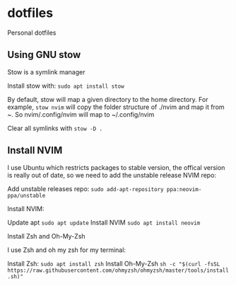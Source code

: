 # dotfiles

Personal dotfiles

## Using GNU stow

Stow is a symlink manager

Install stow with: `sudo apt install stow`

By default, stow will map a given directory to the home directory.
For example, `stow nvim` will copy the folder structure of ./nvim and map it from ~. So nvim/.config/nvim will map to ~/.config/nvim

Clear all symlinks with `stow -D .`

## Install NVIM

I use Ubuntu which restricts packages to stable version, the offical version is really out of date, so we need to add the unstable release NVIM repo:

Add unstable releases repo:
`sudo add-apt-repository ppa:neovim-ppa/unstable`

Install NVIM:

Update apt
`sudo apt update`
Install NVIM
`sudo apt install neovim`

Install Zsh and Oh-My-Zsh

I use Zsh and oh my zsh for my terminal:

Install Zsh:
`sudo apt install zsh`
Install Oh-My-Zsh
`sh -c "$(curl -fsSL https://raw.githubusercontent.com/ohmyzsh/ohmyzsh/master/tools/install.sh)"`
